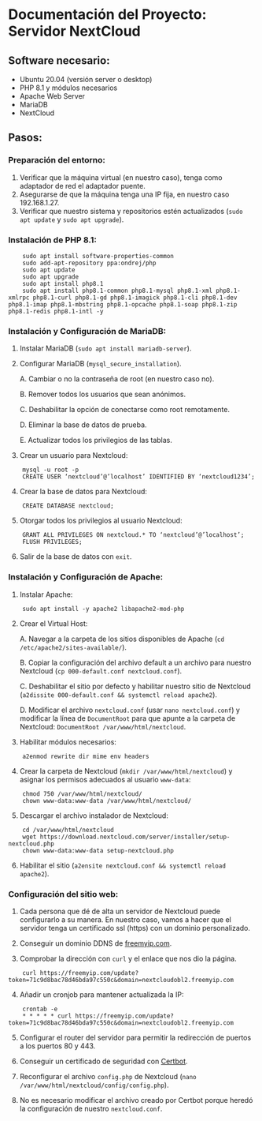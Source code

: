 # Documentación del Proyecto: Servidor NextCloud

## Software necesario:

-   Ubuntu 20.04 (versión server o desktop)
-   PHP 8.1 y módulos necesarios
-   Apache Web Server
-   MariaDB
-   NextCloud

## Pasos:

### Preparación del entorno:

1.  Verificar que la máquina virtual (en nuestro caso), tenga como adaptador de red el adaptador puente.
2.  Asegurarse de que la máquina tenga una IP fija, en nuestro caso 192.168.1.27.
3.  Verificar que nuestro sistema y repositorios estén actualizados (`sudo apt update` y `sudo apt upgrade`).

### Instalación de PHP 8.1:
```
    sudo apt install software-properties-common
    sudo add-apt-repository ppa:ondrej/php
    sudo apt update
    sudo apt upgrade
    sudo apt install php8.1
    sudo apt install php8.1-common php8.1-mysql php8.1-xml php8.1-xmlrpc php8.1-curl php8.1-gd php8.1-imagick php8.1-cli php8.1-dev php8.1-imap php8.1-mbstring php8.1-opcache php8.1-soap php8.1-zip php8.1-redis php8.1-intl -y
```
    
### Instalación y Configuración de MariaDB:

1.  Instalar MariaDB (`sudo apt install mariadb-server`).
    
2.  Configurar MariaDB (`mysql_secure_installation`).
    
    A. Cambiar o no la contraseña de root (en nuestro caso no).
    
    B. Remover todos los usuarios que sean anónimos.
    
    C. Deshabilitar la opción de conectarse como root remotamente.
    
    D. Eliminar la base de datos de prueba.
    
    E. Actualizar todos los privilegios de las tablas.
    
3.  Crear un usuario para Nextcloud:
```
    mysql -u root -p
    CREATE USER ‘nextcloud’@’localhost’ IDENTIFIED BY ‘nextcloud1234’;
```
4.  Crear la base de datos para Nextcloud:
```
    CREATE DATABASE nextcloud;
```
5.  Otorgar todos los privilegios al usuario Nextcloud:
```
    GRANT ALL PRIVILEGES ON nextcloud.* TO ‘nextcloud’@’localhost’;
    FLUSH PRIVILEGES;
 ```
6.  Salir de la base de datos con `exit`.

### Instalación y Configuración de Apache:

1.  Instalar Apache:
```
	sudo apt install -y apache2 libapache2-mod-php
```
2.  Crear el Virtual Host:
    
    A. Navegar a la carpeta de los sitios disponibles de Apache (`cd /etc/apache2/sites-available/`).
    
    B. Copiar la configuración del archivo default a un archivo para nuestro Nextcloud (`cp 000-default.conf nextcloud.conf`).
    
    C. Deshabilitar el sitio por defecto y habilitar nuestro sitio de Nextcloud (`a2dissite 000-default.conf && systemctl reload apache2`).
    
    D. Modificar el archivo `nextcloud.conf` (usar `nano nextcloud.conf`) y modificar la línea de `DocumentRoot` para que apunte a la carpeta de Nextcloud: `DocumentRoot /var/www/html/nextcloud`.
    
3.  Habilitar módulos necesarios:
```
	a2enmod rewrite dir mime env headers
```
4.  Crear la carpeta de Nextcloud (`mkdir /var/www/html/nextcloud`) y asignar los permisos adecuados al usuario `www-data`:

```
	chmod 750 /var/www/html/nextcloud/
	chown www-data:www-data /var/www/html/nextcloud/
```
5.  Descargar el archivo instalador de Nextcloud:
```
	cd /var/www/html/nextcloud 
	wget https://download.nextcloud.com/server/installer/setup-nextcloud.php 
	chown www-data:www-data setup-nextcloud.php
```
6.  Habilitar el sitio (`a2ensite nextcloud.conf && systemctl reload apache2`).

### Configuración del sitio web:

1.  Cada persona que dé de alta un servidor de Nextcloud puede configurarlo a su manera. En nuestro caso, vamos a hacer que el servidor tenga un certificado ssl (https) con un dominio personalizado.
    
2.  Conseguir un dominio DDNS de [freemyip.com](https://freemyip.com/).
    
3.  Comprobar la dirección con `curl` y el enlace que nos dio la página.
```
	curl https://freemyip.com/update?token=71c9d8bac78d46bda97c550c&domain=nextcloudobl2.freemyip.com
```
4.  Añadir un cronjob para mantener actualizada la IP:
```
	crontab -e
	* * * * * curl https://freemyip.com/update?token=71c9d8bac78d46bda97c550c&domain=nextcloudobl2.freemyip.com
```
5.  Configurar el router del servidor para permitir la redirección de puertos a los puertos 80 y 443.
    
6.  Conseguir un certificado de seguridad con [Certbot](https://certbot.eff.org/).
    
7.  Reconfigurar el archivo `config.php` de Nextcloud (`nano /var/www/html/nextcloud/config/config.php`).
    
8.  No es necesario modificar el archivo creado por Certbot porque heredó la configuración de nuestro `nextcloud.conf`.

